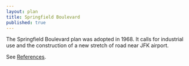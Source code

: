 ```yaml
---
layout: plan
title: Springfield Boulevard
published: true
---
```


The Springfield Boulevard plan was adopted in 1968. It calls for industrial use and the construction of a new stretch of road near JFK airport.

See [References](http://www.urbanreviewer.org/#page=references.html).
